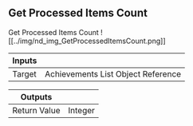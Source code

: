 ## Get Processed Items Count
Get Processed Items Count
![[../img/nd_img_GetProcessedItemsCount.png]]

|Inputs||
|--|--|
| Target | Achievements List Object Reference |

|Outputs||
|--|--|
| Return Value | Integer |

